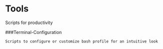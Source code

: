 # Tools
Scripts for productivity

###Terminal-Configuration

```Scripts to configure or customize bash profile for an intuitive look```
